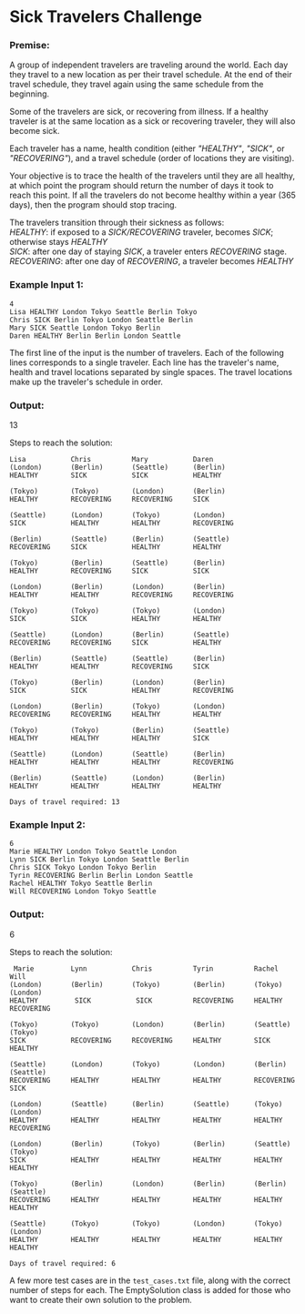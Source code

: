 # Sick Travelers Challenge
### Premise:

A group of independent travelers are traveling around the world. Each day they travel to a new location as per their travel schedule. At the end of their travel schedule, they travel again using the same schedule from the beginning. 

Some of the travelers are sick, or recovering from illness. If a healthy traveler is at the same location as a sick or recovering traveler, they will also become sick.

Each traveler has a name, health condition (either *"HEALTHY"*, *"SICK"*, or *"RECOVERING"*), and a travel schedule (order of locations they are visiting).

Your objective is to trace the health of the travelers until they are all healthy, at which point the program should return the number of days it took to reach this point. If all the travelers do not become healthy within a year (365 days), then the program should stop tracing. 

The travelers transition through their sickness as follows:  
*HEALTHY*: if exposed to a *SICK/RECOVERING* traveler, becomes *SICK*; otherwise stays *HEALTHY*  
*SICK*: after one day of staying *SICK*, a traveler enters *RECOVERING* stage. 
*RECOVERING*: after one day of *RECOVERING*, a traveler becomes *HEALTHY*

### Example Input 1:
```
4
Lisa HEALTHY London Tokyo Seattle Berlin Tokyo
Chris SICK Berlin Tokyo London Seattle Berlin
Mary SICK Seattle London Tokyo Berlin
Daren HEALTHY Berlin Berlin London Seattle
```
The first line of the input is the number of travelers. Each of the following lines corresponds to a single traveler. Each line has the traveler's name, health and travel locations separated by single spaces. The travel locations make up the traveler's schedule in order.

### Output:  

13

Steps to reach the solution:
```
Lisa           Chris          Mary           Daren         
(London)       (Berlin)       (Seattle)      (Berlin)       
HEALTHY        SICK           SICK           HEALTHY        

(Tokyo)        (Tokyo)        (London)       (Berlin)       
HEALTHY        RECOVERING     RECOVERING     SICK           

(Seattle)      (London)       (Tokyo)        (London)       
SICK           HEALTHY        HEALTHY        RECOVERING     

(Berlin)       (Seattle)      (Berlin)       (Seattle)      
RECOVERING     SICK           HEALTHY        HEALTHY        

(Tokyo)        (Berlin)       (Seattle)      (Berlin)       
HEALTHY        RECOVERING     SICK           SICK           

(London)       (Berlin)       (London)       (Berlin)       
HEALTHY        HEALTHY        RECOVERING     RECOVERING     

(Tokyo)        (Tokyo)        (Tokyo)        (London)       
SICK           SICK           HEALTHY        HEALTHY        

(Seattle)      (London)       (Berlin)       (Seattle)      
RECOVERING     RECOVERING     SICK           HEALTHY        

(Berlin)       (Seattle)      (Seattle)      (Berlin)       
HEALTHY        HEALTHY        RECOVERING     SICK           

(Tokyo)        (Berlin)       (London)       (Berlin)       
SICK           SICK           HEALTHY        RECOVERING     

(London)       (Berlin)       (Tokyo)        (London)       
RECOVERING     RECOVERING     HEALTHY        HEALTHY        

(Tokyo)        (Tokyo)        (Berlin)       (Seattle)      
HEALTHY        HEALTHY        HEALTHY        SICK           

(Seattle)      (London)       (Seattle)      (Berlin)       
HEALTHY        HEALTHY        HEALTHY        RECOVERING     

(Berlin)       (Seattle)      (London)       (Berlin)       
HEALTHY        HEALTHY        HEALTHY        HEALTHY        

Days of travel required: 13
```




### Example Input 2:

```
6
Marie HEALTHY London Tokyo Seattle London
Lynn SICK Berlin Tokyo London Seattle Berlin
Chris SICK Tokyo London Tokyo Berlin
Tyrin RECOVERING Berlin Berlin London Seattle
Rachel HEALTHY Tokyo Seattle Berlin
Will RECOVERING London Tokyo Seattle
```

### Output: 

6

Steps to reach the solution:
```
 Marie         Lynn           Chris          Tyrin          Rachel         Will          
(London)       (Berlin)       (Tokyo)        (Berlin)       (Tokyo)        (London)       
HEALTHY         SICK           SICK          RECOVERING     HEALTHY        RECOVERING     

(Tokyo)        (Tokyo)        (London)       (Berlin)       (Seattle)      (Tokyo)        
SICK           RECOVERING     RECOVERING     HEALTHY        SICK           HEALTHY        

(Seattle)      (London)       (Tokyo)        (London)       (Berlin)       (Seattle)      
RECOVERING     HEALTHY        HEALTHY        HEALTHY        RECOVERING     SICK           

(London)       (Seattle)      (Berlin)       (Seattle)      (Tokyo)        (London)       
HEALTHY        HEALTHY        HEALTHY        HEALTHY        HEALTHY        RECOVERING     

(London)       (Berlin)       (Tokyo)        (Berlin)       (Seattle)      (Tokyo)        
SICK           HEALTHY        HEALTHY        HEALTHY        HEALTHY        HEALTHY        

(Tokyo)        (Berlin)       (London)       (Berlin)       (Berlin)       (Seattle)      
RECOVERING     HEALTHY        HEALTHY        HEALTHY        HEALTHY        HEALTHY        

(Seattle)      (Tokyo)        (Tokyo)        (London)       (Tokyo)        (London)       
HEALTHY        HEALTHY        HEALTHY        HEALTHY        HEALTHY        HEALTHY

Days of travel required: 6
```

A few more test cases are in the `test_cases.txt` file, along with the correct number of steps for each. The EmptySolution class is added for those who want to create their own solution to the problem.
